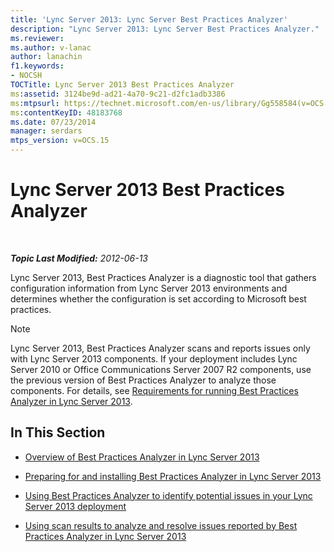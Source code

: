 ```yaml
---
title: 'Lync Server 2013: Lync Server Best Practices Analyzer'
description: "Lync Server 2013: Lync Server Best Practices Analyzer."
ms.reviewer: 
ms.author: v-lanac
author: lanachin
f1.keywords:
- NOCSH
TOCTitle: Lync Server 2013 Best Practices Analyzer
ms:assetid: 3124be9d-ad21-4a70-9c21-d2fc1adb3386
ms:mtpsurl: https://technet.microsoft.com/en-us/library/Gg558584(v=OCS.15)
ms:contentKeyID: 48183768
ms.date: 07/23/2014
manager: serdars
mtps_version: v=OCS.15
---
```


# Lync Server 2013 Best Practices Analyzer

<div data-xmlns="http://www.w3.org/1999/xhtml">

<div class="topic" data-xmlns="http://www.w3.org/1999/xhtml" data-msxsl="urn:schemas-microsoft-com:xslt" data-cs="https://msdn.microsoft.com/">

<div data-asp="https://msdn2.microsoft.com/asp">



</div>

<div id="mainSection">

<div id="mainBody">

<span> </span>

_**Topic Last Modified:** 2012-06-13_

Lync Server 2013, Best Practices Analyzer is a diagnostic tool that gathers configuration information from Lync Server 2013 environments and determines whether the configuration is set according to Microsoft best practices.

<div>


> [!NOTE]  
> Lync Server 2013, Best Practices Analyzer scans and reports issues only with Lync Server 2013 components. If your deployment includes Lync Server 2010 or Office Communications Server 2007 R2 components, use the previous version of Best Practices Analyzer to analyze those components. For details, see <A href="lync-server-2013-requirements-for-running-best-practices-analyzer.md">Requirements for running Best Practices Analyzer in Lync Server 2013</A>.



</div>

<div>

## In This Section

  - [Overview of Best Practices Analyzer in Lync Server 2013](lync-server-2013-overview-of-best-practices-analyzer.md)

  - [Preparing for and installing Best Practices Analyzer in Lync Server 2013](lync-server-2013-preparing-for-and-installing-best-practices-analyzer.md)

  - [Using Best Practices Analyzer to identify potential issues in your Lync Server 2013 deployment](lync-server-2013-using-best-practices-analyzer-to-identify-potential-issues-in-your-deployment.md)

  - [Using scan results to analyze and resolve issues reported by Best Practices Analyzer in Lync Server 2013](lync-server-2013-using-scan-results-to-analyze-and-resolve-issues-reported-by-best-practices-analyzer.md)

</div>

</div>

<span> </span>

</div>

</div>

</div>


